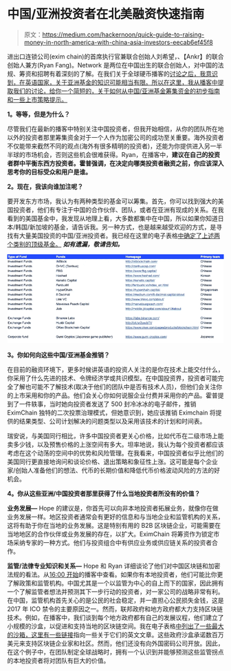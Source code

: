 # 中国/亚洲投资者在北美融资快速指南

> 原文：<https://medium.com/hackernoon/quick-guide-to-raising-money-in-north-america-with-china-asia-investors-eecab6ef45f8>

进出口连锁公司(exim chain)的首席执行官兼联合创始人刘希望，、【Ankr】的联合创始人兼方(Ryan Fang)。Network 是两位在中国出生的联合创始人，对中国的法规、筹资和招聘有着深刻的了解。在我们关于全球硬币播客的[讨论之后，我意识到，在英语国家，关于亚洲基金的知识可能相当有限。所以在这里，我从播客中提取我们的讨论，给你一个简短的，关于如何从中国/亚洲基金筹集资金的初步指南和一些上市策略提示。](https://globalcoinresearch.us17.list-manage.com/track/click?u=859b0d423a7f7baa4cdb46f26&id=58ccbcb806&e=e8de32e54d)

**1。等等，但是为什么？**

尽管我们在最新的播客中特别关注中国投资者，但我开始相信，从你的团队所在地以外的投资者那里筹集资金对于一个人作为加密公司的成功至关重要。海外投资者不仅能带来截然不同的观点(海外有很多精明的投资者)，还能为你提供进入另一半半球的市场机会，否则这些机会很难获得。Ryan，在播客中，**建议在自己的投资者群中平衡东西方投资者。霍普强调，在决定向哪类投资者融资之前，你应该深入思考你的目标受众和用户是谁。**

**2。现在，我该向谁加注呢？**

要开发东方市场，我认为有两种类型的基金可以筹集。首先，你可以找到强大的美国投资者，他们有专注于中国的合作伙伴、团队，或者在亚洲有现成的关系。在我看到的美国基金中，我发现从地理上看，大多数都集中在中国，所以如果你知道日本/韩国/新加坡的基金，请告诉我。另一种方式，也是越来越受欢迎的方式，是寻找有大量美国投资的中国/亚洲投资者。我已经在这里的电子表格[中确定了上述两个类别的顶级基金。](https://globalcoinresearch.us17.list-manage.com/track/click?u=859b0d423a7f7baa4cdb46f26&id=3e984b7eb8&e=e8de32e54d) ***如有遗漏，敬请告知。***

![](img/460c19e628bdd766027e37579af79c42.png)

**3。你如何向这些中国/亚洲基金推销？**

在目前的融资环境下，更多时候讲英语的投资人关注的是你在技术上能交付什么，你采用了什么先进的技术、令牌经济学或共识模型。在中国投资界，投资者可能完全了解也可能不了解技术(取决于他们的团队中是否有技术人员)，但他们会关注你的上市采用和你的产品。他们会关心你如何说服企业付费并采用你的产品。霍普提到了一件轶事，当时她向投资者发送了 500 封冷冰冰的电子邮件，推销 EximChain 独特的二次投票治理模式，但她意识到，她应该推销 Eximchain 将提供的结果类型、公司计划解决的问题类型以及采用该技术的计划和时间表。

瑞安说，与美国同行相比，许多中国投资者更关心价格，比如代币在二级市场上能卖多少钱，以及预售价格的上涨空间有多大。坦率地说，我认为每个投资者都应该考虑在这个动荡的空间中的优势和风险管理。在我看来，中国投资者似乎比他们的美国同行更直接地询问和谈论价格、退出策略和象征性上涨。这可能是每个企业家/创始人准备他们的想法、代币的长期价值和降低代币价格波动风险的方法的好机会。

**4。你从这些亚洲/中国投资者那里获得了什么当地投资者所没有的价值？**

**业务发展—** Hope 的建议是，你首先可以向非本地投资者拓展业务，就像你在做业务发展一样。地区投资者通常会有更好的信息和与当地企业和监管机构的关系，这将有助于你在当地的业务发展。这是特别有用的 B2B 区块链企业，可能需要在当地地区的合作伙伴或业务发展的存在，以扩大。EximChain 将筹资作为锁定市场采纳专家的一种方式。他们与投资组合中有供应业务或供应链关系的投资者合作。

**监管/法律专业知识和关系—** Hope 和 Ryan 详细谈论了他们对中国区块链和加密法规的看法。从[16:00 开始](https://globalcoinresearch.us17.list-manage.com/track/click?u=859b0d423a7f7baa4cdb46f26&id=94d7118f8a&e=e8de32e54d)的播客中查看。如果你有本地投资者，他们可能比你更了解政策和监管机构。中国尤其是一个以监管为中心的自上而下的国家，因此拥有一个了解监管者想法并预测其下一步行动的投资者，对一家公司的战略非常有利。在中国，监管机构首先关心的是公民的社会稳定，并一直担心公民损失金钱，这是 2017 年 ICO 禁令的主要原因之一。然而，联邦政府和地方政府都大力支持区块链技术。例如，在播客中，我们谈到每个地方政府都有自己的发展议程，他们建立了小规模的沙盒，以促进和支持当地的区块链空间。我在电子表格[中列出了一些最大的沙箱，这里有一些链接](https://globalcoinresearch.us17.list-manage.com/track/click?u=859b0d423a7f7baa4cdb46f26&id=a9829ce0a3&e=e8de32e54d)指向一些关于它们的英文文章。这些政府沙盒承诺数百万美元来支持区块链企业家和社区。然而，他们还没有向外国密码公司开放。因此，在这个例子中，在团队制定全球战略时，拥有一个认识到并能够预测这些监管拐点的本地投资者将对团队有巨大的价值。